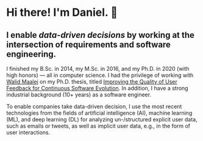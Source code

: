 # Hi there! I'm Daniel. 👋

## I enable ***data-driven decisions*** by working at the intersection of requirements and software engineering.

I finished my B.Sc. in 2014, my M.Sc. in 2016, and my Ph.D. in 2020 (with high honors) — all in computer science. I had the privilege of working with [Walid Maalej](https://www.youtube.com/watch?v=sMbIVBb1Ap0) on my Ph.D. thesis, titled [Improving the Quality of User Feedback for Continuous Software Evolution](https://ediss.sub.uni-hamburg.de/volltexte/2020/10470/pdf/Dissertation.pdf). In addition, I have a strong industrial background (10+ years) as a software engineer.

To enable companies take data-driven decision, I use the most recent technologies from the fields of artificial intelligence (AI), machine learning (ML), and deep learning (DL) for analyzing un-/structured explicit user data, such as emails or tweets, as well as implicit user data, e.g., in the form of user interactions.
